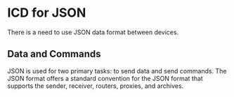 # ICD for JSON

There is a need to use JSON data format between devices.

## Data and Commands

JSON is used for two primary tasks: to send data and send commands. The JSON format offers a standard convention for the JSON format that supports the sender, receiver, routers, proxies, and archives.
